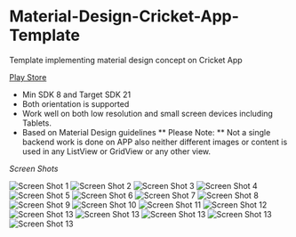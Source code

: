 # Material-Design-Cricket-App-Template
Template implementing material design concept on Cricket App

[Play Store](https://play.google.com/store/apps/details?id=com.ajeet_meena.material)

- Min SDK 8 and Target SDK 21
- Both orientation is supported
- Work well on both low resolution and small screen devices including Tablets.
- Based on Material Design guidelines
** Please Note: ** Not a single backend work is done on APP also neither different images or content is used in any ListView or GridView or any other view.

*Screen Shots*

![Screen Shot 1](http://i.imgur.com/msaDtZQ.png)
![Screen Shot 2](http://i.imgur.com/msaDtZQ.png)
![Screen Shot 3](http://i.imgur.com/msaDtZQ.png)
![Screen Shot 4](http://i.imgur.com/msaDtZQ.png)
![Screen Shot 5](http://i.imgur.com/msaDtZQ.png)
![Screen Shot 6](http://i.imgur.com/msaDtZQ.png)
![Screen Shot 7](http://i.imgur.com/msaDtZQ.png)
![Screen Shot 8](http://i.imgur.com/msaDtZQ.png)
![Screen Shot 9](http://i.imgur.com/msaDtZQ.png)
![Screen Shot 10](http://i.imgur.com/msaDtZQ.png)
![Screen Shot 11](http://i.imgur.com/msaDtZQ.png)
![Screen Shot 12](http://i.imgur.com/msaDtZQ.png)
![Screen Shot 13](http://i.imgur.com/msaDtZQ.png)
![Screen Shot 13](http://i.imgur.com/msaDtZQ.png)
![Screen Shot 13](http://i.imgur.com/msaDtZQ.png)
![Screen Shot 13](http://i.imgur.com/msaDtZQ.png)
![Screen Shot 13](http://i.imgur.com/msaDtZQ.png)
